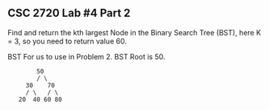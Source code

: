 ## CSC 2720 Lab #4 Part 2
Find and return the kth largest Node in the Binary Search Tree (BST), here K = 3, so you need to return value 60.

BST For us to use in Problem 2. BST Root is 50.

		    50 
		    / \ 
		 30    70 
		 / \   / \ 
	   20  40 60 80  
